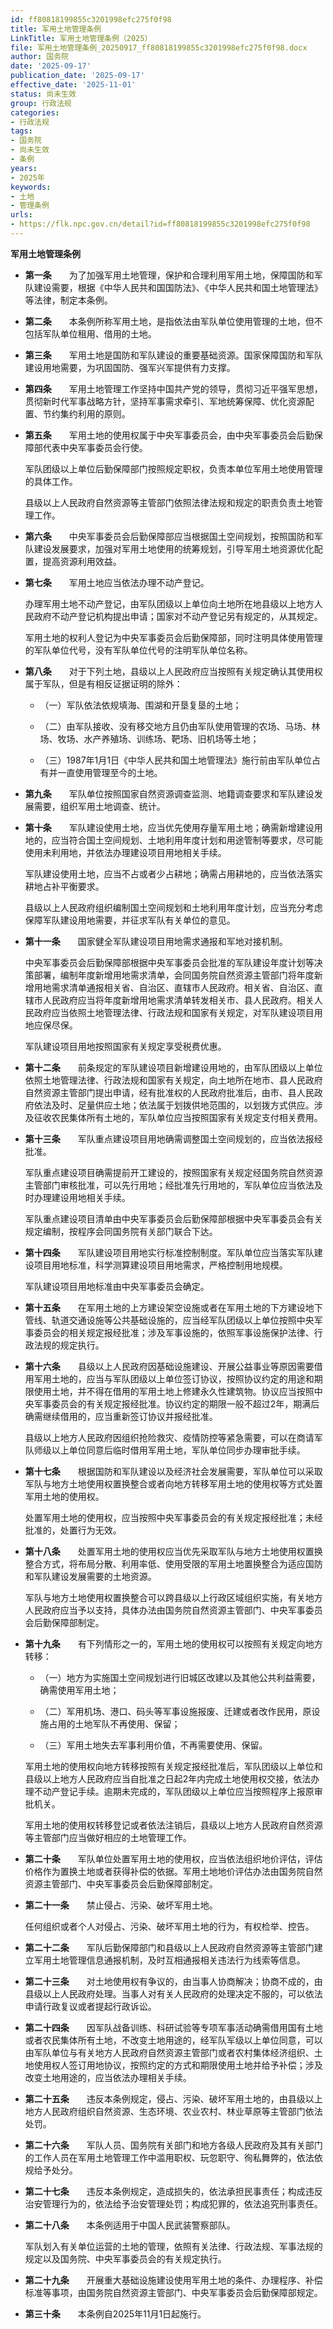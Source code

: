 ```yaml
---
id: ff80818199855c3201998efc275f0f98
title: 军用土地管理条例
LinkTitle: 军用土地管理条例（2025）
file: 军用土地管理条例_20250917_ff80818199855c3201998efc275f0f98.docx
author: 国务院
date: '2025-09-17'
publication_date: '2025-09-17'
effective_date: '2025-11-01'
status: 尚未生效
group: 行政法规
categories:
- 行政法规
tags:
- 国务院
- 尚未生效
- 条例
years:
- 2025年
keywords:
- 土地
- 管理条例
urls:
- https://flk.npc.gov.cn/detail?id=ff80818199855c3201998efc275f0f98
---
```


**军用土地管理条例**

- **第一条**　　为了加强军用土地管理，保护和合理利用军用土地，保障国防和军队建设需要，根据《中华人民共和国国防法》、《中华人民共和国土地管理法》等法律，制定本条例。

- **第二条**　　本条例所称军用土地，是指依法由军队单位使用管理的土地，但不包括军队单位租用、借用的土地。

- **第三条**　　军用土地是国防和军队建设的重要基础资源。国家保障国防和军队建设用地需要，为巩固国防、强军兴军提供有力支撑。

- **第四条**　　军用土地管理工作坚持中国共产党的领导，贯彻习近平强军思想，贯彻新时代军事战略方针，坚持军事需求牵引、军地统筹保障、优化资源配置、节约集约利用的原则。

- **第五条**　　军用土地的使用权属于中央军事委员会，由中央军事委员会后勤保障部代表中央军事委员会行使。

  军队团级以上单位后勤保障部门按照规定职权，负责本单位军用土地使用管理的具体工作。

  县级以上人民政府自然资源等主管部门依照法律法规和规定的职责负责土地管理工作。

- **第六条**　　中央军事委员会后勤保障部应当根据国土空间规划，按照国防和军队建设发展要求，加强对军用土地使用的统筹规划，引导军用土地资源优化配置，提高资源利用效益。

- **第七条**　　军用土地应当依法办理不动产登记。

  办理军用土地不动产登记，由军队团级以上单位向土地所在地县级以上地方人民政府不动产登记机构提出申请；国家对不动产登记另有规定的，从其规定。

  军用土地的权利人登记为中央军事委员会后勤保障部，同时注明具体使用管理的军队单位代号，没有军队单位代号的注明军队单位名称。

- **第八条**　　对于下列土地，县级以上人民政府应当按照有关规定确认其使用权属于军队，但是有相反证据证明的除外：

  - （一）军队依法依规填海、围湖和开垦复垦的土地；

  - （二）由军队接收、没有移交地方且仍由军队使用管理的农场、马场、林场、牧场、水产养殖场、训练场、靶场、旧机场等土地；

  - （三）1987年1月1日《中华人民共和国土地管理法》施行前由军队单位占有并一直使用管理至今的土地。

- **第九条**　　军队单位按照国家自然资源调查监测、地籍调查要求和军队建设发展需要，组织军用土地调查、统计。

- **第十条**　　军队建设使用土地，应当优先使用存量军用土地；确需新增建设用地的，应当符合国土空间规划、土地利用年度计划和用途管制等要求，尽可能使用未利用地，并依法办理建设项目用地相关手续。

  军队建设使用土地，应当不占或者少占耕地；确需占用耕地的，应当依法落实耕地占补平衡要求。

  县级以上人民政府组织编制国土空间规划和土地利用年度计划，应当充分考虑保障军队建设用地需要，并征求军队有关单位的意见。

- **第十一条**　　国家健全军队建设项目用地需求通报和军地对接机制。

  中央军事委员会后勤保障部根据中央军事委员会批准的军队建设年度计划等决策部署，编制年度新增用地需求清单，会同国务院自然资源主管部门将年度新增用地需求清单通报相关省、自治区、直辖市人民政府。相关省、自治区、直辖市人民政府应当将年度新增用地需求清单转发相关市、县人民政府。相关人民政府应当依照土地管理法律、行政法规和国家有关规定，对军队建设项目用地应保尽保。

  军队建设项目用地按照国家有关规定享受税费优惠。

- **第十二条**　　前条规定的军队建设项目新增建设用地的，由军队团级以上单位依照土地管理法律、行政法规和国家有关规定，向土地所在地市、县人民政府自然资源主管部门提出申请，经有批准权的人民政府批准后，由市、县人民政府依法及时、足量供应土地；依法属于划拨供地范围的，以划拨方式供应。涉及征收农民集体所有土地的，军队单位应当按照国家有关规定支付相关费用。

- **第十三条**　　军队重点建设项目用地确需调整国土空间规划的，应当依法报经批准。

  军队重点建设项目确需提前开工建设的，按照国家有关规定经国务院自然资源主管部门审核批准，可以先行用地；经批准先行用地的，军队单位应当依法及时办理建设用地相关手续。

  军队重点建设项目清单由中央军事委员会后勤保障部根据中央军事委员会有关规定编制，按程序会同国务院有关部门联合下达。

- **第十四条**　　军队建设项目用地实行标准控制制度。军队单位应当落实军队建设项目用地标准，科学测算建设项目用地需求，严格控制用地规模。

  军队建设项目用地标准由中央军事委员会确定。

- **第十五条**　　在军用土地的上方建设架空设施或者在军用土地的下方建设地下管线、轨道交通设施等公共基础设施的，应当经军队团级以上单位按照中央军事委员会的相关规定报经批准；涉及军事设施的，依照军事设施保护法律、行政法规的规定执行。

- **第十六条**　　县级以上人民政府因基础设施建设、开展公益事业等原因需要借用军用土地的，应当与军队团级以上单位签订协议，按照协议约定的用途和期限使用土地，并不得在借用的军用土地上修建永久性建筑物。协议应当按照中央军事委员会的有关规定报经批准。协议约定的期限一般不超过2年，期满后确需继续借用的，应当重新签订协议并报经批准。

  县级以上地方人民政府因组织抢险救灾、疫情防控等紧急需要，可以在商请军队师级以上单位同意后临时借用军用土地，军队单位同步办理审批手续。

- **第十七条**　　根据国防和军队建设以及经济社会发展需要，军队单位可以采取军队与地方土地使用权置换整合或者向地方转移军用土地的使用权等方式处置军用土地的使用权。

  处置军用土地的使用权，应当按照中央军事委员会的有关规定报经批准；未经批准的，处置行为无效。

- **第十八条**　　处置军用土地的使用权应当优先采取军队与地方土地使用权置换整合方式，将布局分散、利用率低、使用受限的军用土地置换整合为适应国防和军队建设发展需要的土地资源。

  军队与地方土地使用权置换整合可以跨县级以上行政区域组织实施，有关地方人民政府应当予以支持，具体办法由国务院自然资源主管部门、中央军事委员会后勤保障部制定。

- **第十九条**　　有下列情形之一的，军用土地的使用权可以按照有关规定向地方转移：

  - （一）地方为实施国土空间规划进行旧城区改建以及其他公共利益需要，确需使用军用土地；

  - （二）军用机场、港口、码头等军事设施报废、迁建或者改作民用，原设施占用的土地军队不再使用、保留；

  - （三）军用土地失去军事利用价值，不再需要使用、保留。

  军用土地的使用权向地方转移按照有关规定报经批准后，军队团级以上单位和县级以上地方人民政府应当自批准之日起2年内完成土地使用权交接，依法办理不动产登记手续。逾期未完成的，军队团级以上单位应当按照程序上报原审批机关。

  军用土地的使用权转移登记或者依法注销后，县级以上地方人民政府自然资源等主管部门应当做好相应的土地管理工作。

- **第二十条**　　军队单位处置军用土地的使用权，应当依法组织地价评估，评估价格作为置换土地或者获得补偿的依据。军用土地地价评估办法由国务院自然资源主管部门、中央军事委员会后勤保障部制定。

- **第二十一条**　　禁止侵占、污染、破坏军用土地。

  任何组织或者个人对侵占、污染、破坏军用土地的行为，有权检举、控告。

- **第二十二条**　　军队后勤保障部门和县级以上人民政府自然资源等主管部门建立军用土地管理信息通报机制，及时互相通报相关违法行为线索等信息。

- **第二十三条**　　对土地使用权有争议的，由当事人协商解决；协商不成的，由县级以上人民政府处理。当事人对有关人民政府的处理决定不服的，可以依法申请行政复议或者提起行政诉讼。

- **第二十四条**　　因军队战备训练、科研试验等专项军事活动确需借用国有土地或者农民集体所有土地，不改变土地用途的，经军队军级以上单位同意，可以由军队单位与有关地方人民政府自然资源主管部门或者农村集体经济组织、土地使用权人签订用地协议，按照约定的方式和期限使用土地并给予补偿；涉及改变土地用途的，应当依法办理相关手续。

- **第二十五条**　　违反本条例规定，侵占、污染、破坏军用土地的，由县级以上地方人民政府组织自然资源、生态环境、农业农村、林业草原等主管部门依法处罚。

- **第二十六条**　　军队人员、国务院有关部门和地方各级人民政府及其有关部门的工作人员在军用土地管理工作中滥用职权、玩忽职守、徇私舞弊的，依法依规给予处分。

- **第二十七条**　　违反本条例规定，造成损失的，依法承担民事责任；构成违反治安管理行为的，依法给予治安管理处罚；构成犯罪的，依法追究刑事责任。

- **第二十八条**　　本条例适用于中国人民武装警察部队。

  军队划入有关单位运营的土地的管理，依照有关法律、行政法规、军事法规的规定以及国务院、中央军事委员会的有关规定执行。

- **第二十九条**　　开展重大基础设施建设使用军用土地的条件、办理程序、补偿标准等事项，由国务院自然资源主管部门、中央军事委员会后勤保障部规定。

- **第三十条**　　本条例自2025年11月1日起施行。
